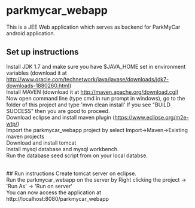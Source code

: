 # parkmycar_webapp
This is a JEE Web application which serves as backend for ParkMyCar android application.

## Set up instructions
Install JDK 1.7 and make sure you have $JAVA_HOME set in environment variables (download it at http://www.oracle.com/technetwork/java/javase/downloads/jdk7-downloads-1880260.html) <br/>
Install MAVEN (download it at http://maven.apache.org/download.cgi) <br/>
Now open command line (type cmd in run prompt in windows), go to the folder of this project and type 'mvn clean install' If you see "BUILD SUCCESS" then you are good to proceed. <br/>
Download eclipse and install maven plugin (https://www.eclipse.org/m2e-wtp/) <br/>
Import the parkmycar_webapp project by select Import->Maven->Existing maven projects <br/>
Download and install tomcat <br/>
Install mysql database and mysql workbench.<br/>
Run the database seed script from <TBD> on your local databse.<br/>

<br/>
## Run instructions
Create tomcat server on eclipse. <br/>
Run the parkmycar_webapp on the server by Right clicking the project -> 'Run As' -> 'Run on server' <br/>
You can now access the application at http://localhost:8080/parkmycar_webapp <br/>








